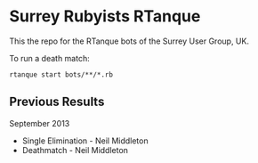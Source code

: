 # Surrey Rubyists RTanque

This the repo for the RTanque bots of the Surrey User Group, UK.

To run a death match:

    rtanque start bots/**/*.rb

## Previous Results

September 2013

* Single Elimination - Neil Middleton
* Deathmatch  - Neil Middleton
